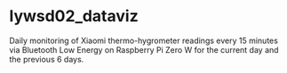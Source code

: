 # lywsd02_dataviz
Daily monitoring of Xiaomi thermo-hygrometer readings every 15 minutes via Bluetooth Low Energy on Raspberry Pi Zero W for the current day and the previous 6 days.
